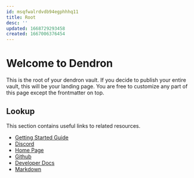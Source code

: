 ```yaml
---
id: msqfwalrdvdb94egphhhq11
title: Root
desc: ''
updated: 1668729293458
created: 1667006376454
---
```

# Welcome to Dendron

This is the root of your dendron vault. If you decide to publish your entire vault, this will be your landing page. You are free to customize any part of this page except the frontmatter on top.

## Lookup

This section contains useful links to related resources.

- [Getting Started Guide](https://link.dendron.so/6b25)
- [Discord](https://link.dendron.so/6b23)
- [Home Page](https://wiki.dendron.so/)
- [Github](https://link.dendron.so/6b24)
- [Developer Docs](https://docs.dendron.so/)
- [Markdown](https://wiki.dendron.so/notes/ba97866b-889f-4ac6-86e7-bb2d97f6e376/)

